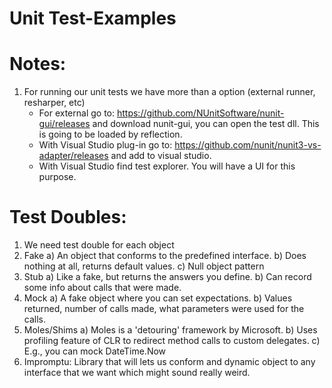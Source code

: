 # Unit Test-Examples


# Notes:
1. For running our unit tests we have more than a option (external runner, resharper, etc)
	- For external go to: https://github.com/NUnitSoftware/nunit-gui/releases and download nunit-gui, you can open the test dll. This is going to be loaded by reflection.
	- With Visual Studio plug-in go to: https://github.com/nunit/nunit3-vs-adapter/releases and add to visual studio.
	- With Visual Studio find test explorer. You will have a UI for this purpose.
	
# Test Doubles:
1. We need test double for each object
2. Fake
	a) An object that conforms to the predefined interface.
	b) Does nothing at all, returns default values.
	c) Null object pattern
3. Stub
	a) Like a fake, but returns the answers you define.
	b) Can record some info about calls that were made.
4. Mock
	a) A fake object where you can set expectations.
	b) Values returned, number of calls made, what parameters were used for the calls.
5. Moles/Shims
	a) Moles is a 'detouring' framework by Microsoft.
	b) Uses profiling feature of CLR to redirect method calls to custom delegates.
	c) E.g., you can mock DateTime.Now
6. Impromptu: Library that will lets us conform and dynamic object to any interface that we want which might sound
   really weird.
